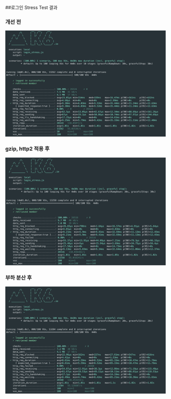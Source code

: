 ##로그인 Stress Test 결과
### 개선 전
![login_stress](../image/login-stress.png)

### gzip, http2 적용 후
![login_gzip](../image/login-stress-gzip.png)

### 부하 분산 후
![login_load_balancing](../image/login-stress-load-balancing.png)

